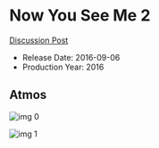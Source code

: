 # Now You See Me 2

[Discussion Post](https://www.avsforum.com/threads/bass-eq-for-filtered-movies.2995212/post-56775600)

* Release Date: 2016-09-06
* Production Year: 2016

## Atmos

![img 0](https://i.imgur.com/zfhuljt.jpg)

![img 1](https://i.imgur.com/9JC5b9Q.png)

